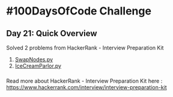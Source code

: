 # #100DaysOfCode Challenge
## Day 21: Quick Overview
Solved 2 problems from HackerRank - Interview Preparation Kit
1. [SwapNodes.py](https://github.com/sandeep-krishna/100DaysOfCode/blob/master/Day%2021/SwapNodes.py)
2. [IceCreamParlor.py](https://github.com/sandeep-krishna/100DaysOfCode/blob/master/Day%2021/IceCreamParlor.py)
### 
Read more about HackerRank - Interview Preparation Kit here : https://www.hackerrank.com/interview/interview-preparation-kit